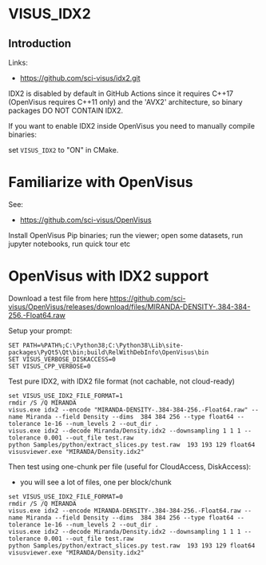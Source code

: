 # VISUS_IDX2

## Introduction

Links:
- https://github.com/sci-visus/idx2.git

IDX2 is disabled by default in GitHub Actions since it requires C++17 (OpenVisus requires C++11 only) 
and the 'AVX2' architecture, so binary packages DO NOT CONTAIN IDX2.

If you want to enable IDX2 inside OpenVisus you need to manually compile binaries:

set `VISUS_IDX2` to "ON" in CMake.


# Familiarize with OpenVisus

See:
- https://github.com/sci-visus/OpenVisus

Install OpenVisus Pip binaries; run the viewer; open some datasets, run jupyter notebooks, run quick tour etc

# OpenVisus with IDX2 support


Download a test file from here https://github.com/sci-visus/OpenVisus/releases/download/files/MIRANDA-DENSITY-.384-384-256.-Float64.raw

Setup your prompt:

```
SET PATH=%PATH%;C:\Python38;C:\Python38\Lib\site-packages\PyQt5\Qt\bin;build\RelWithDebInfo\OpenVisus\bin
SET VISUS_VERBOSE_DISKACCESS=0
SET VISUS_CPP_VERBOSE=0
```

Test pure IDX2, with IDX2 file format (not cachable, not cloud-ready)


```
set VISUS_USE_IDX2_FILE_FORMAT=1
rmdir /S /Q MIRANDA
visus.exe idx2 --encode "MIRANDA-DENSITY-.384-384-256.-Float64.raw" --name Miranda --field Density --dims  384 384 256 --type float64 --tolerance 1e-16 --num_levels 2 --out_dir .
visus.exe idx2 --decode Miranda/Density.idx2 --downsampling 1 1 1 --tolerance 0.001 --out_file test.raw
python Samples/python/extract_slices.py test.raw  193 193 129 float64
visusviewer.exe "MIRANDA/Density.idx2"
```

Then test using one-chunk per file (useful for CloudAccess, DiskAccess):
- you will see a lot of files, one per block/chunk

```
set VISUS_USE_IDX2_FILE_FORMAT=0
rmdir /S /Q MIRANDA
visus.exe idx2 --encode MIRANDA-DENSITY-.384-384-256.-Float64.raw --name Miranda --field Density --dims  384 384 256 --type float64 --tolerance 1e-16 --num_levels 2 --out_dir .
visus.exe idx2 --decode Miranda/Density.idx2 --downsampling 1 1 1 --tolerance 0.001 --out_file test.raw
python Samples/python/extract_slices.py test.raw  193 193 129 float64
visusviewer.exe "MIRANDA/Density.idx2"
```